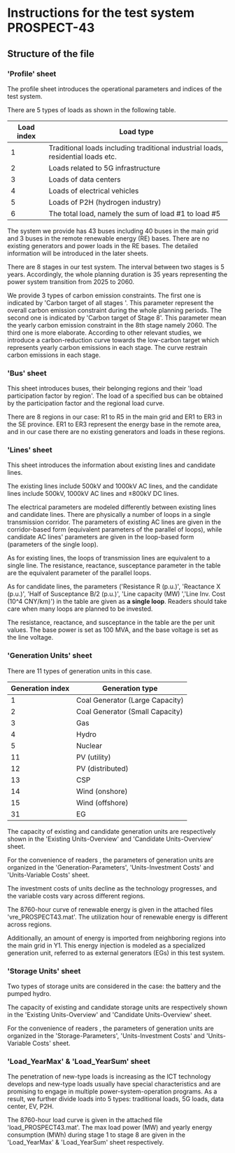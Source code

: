 # Instructions for the test system PROSPECT-43

## Structure of the file

###  'Profile' sheet

The profile sheet introduces the operational parameters and indices of the test system.

There are 5 types of loads as shown in the following table.

| Load index | Load type                                                    |
| ---------- | ------------------------------------------------------------ |
| 1          | Traditional loads including traditional industrial loads, residential loads etc. |
| 2          | Loads related to 5G infrastructure                           |
| 3          | Loads of data centers                                        |
| 4          | Loads of electrical vehicles                                 |
| 5          | Loads of P2H (hydrogen industry)                             |
| 6          | The total load, namely the sum of load #1 to load #5         |

The system we provide has 43 buses including 40 buses in the main grid and 3 buses in the remote renewable energy (RE) bases.  There are no existing generators and power loads in the RE bases. The detailed information will be introduced in the later sheets.

There are 8 stages in our test system. The interval between two stages is 5 years. Accordingly, the whole planning duration is 35 years representing the power system transition from 2025 to 2060.

We provide 3 types of carbon emission constraints. The first one is indicated by 'Carbon target of all stages '. This parameter represent the overall carbon emission constraint during the whole planning periods. The second one is indicated by 'Carbon target of Stage 8'. This parameter mean the yearly carbon emission constraint in the 8th stage namely 2060. The third one is more elaborate. According to other relevant studies, we introduce a carbon-reduction curve towards the low-carbon target which represents yearly carbon emissions in each stage.  The curve restrain carbon emissions in each stage. 

### 'Bus' sheet

This sheet introduces buses, their belonging regions and their 'load participation factor by region'. The load of a specified bus can be obtained by the participation factor and the regional load curve.  

There are 8 regions in our case: R1 to R5 in the main grid and ER1 to ER3 in the SE province.  ER1 to ER3 represent the energy base in the remote area, and in our case there are no existing generators and loads in these regions.

### 'Lines' sheet

This sheet introduces the information about existing lines and candidate lines.

The existing lines include 500kV and 1000kV AC lines, and the candidate lines include 500kV, 1000kV AC lines and ±800kV DC lines.

The electrical parameters are modeled differently between existing lines and candidate lines. There are physically a number of loops in a single transmission corridor. The parameters of existing AC lines are given in the corridor-based form (equivalent parameters of the parallel of loops), while candidate AC lines' parameters are given in the loop-based form (parameters of the single loop).

As for existing lines, the loops of transmission lines are equivalent to a single line. The resistance, reactance, susceptance parameter in the table are the equivalent parameter of the parallel loops.

As for candidate lines, the parameters ('Resistance R (p.u.)', 'Reactance X (p.u.)', 'Half of Susceptance B/2 (p.u.)', 'Line capacity (MW) ','Line Inv. Cost (10^4 CNY/km)') in the table are given as **a single loop**. Readers should take care when many loops are planned to be invested.

The resistance, reactance, and susceptance in the table are the per unit values. The base power is set as 100 MVA, and the base voltage is set as the line voltage.

### 'Generation Units' sheet

There are 11 types of generation units in this case. 

| Generation index | Generation type                 |
| ---------------- | ------------------------------- |
| 1                | Coal Generator (Large Capacity) |
| 2                | Coal Generator (Small Capacity) |
| 3                | Gas                             |
| 4                | Hydro                           |
| 5                | Nuclear                         |
| 11               | PV (utility)                    |
| 12               | PV (distributed)                |
| 13               | CSP                             |
| 14               | Wind (onshore)                  |
| 15               | Wind (offshore)                 |
| 31               | EG                              |

The capacity of existing and candidate generation units are respectively shown in the 'Existing Units-Overview' and 'Candidate Units-Overview' sheet.

For the convenience of readers , the parameters of generation units are organized in the 'Generation-Parameters', 'Units-Investment Costs' and 'Units-Variable Costs' sheet.

The investment costs of units decline as the technology progresses, and the variable costs vary across different regions.

The 8760-hour curve of renewable energy is given in the attached files 'vre_PROSPECT43.mat'. The utilization hour of renewable energy is different across regions.

Additionally, an amount of energy is imported from neighboring regions into the main grid in Y1. This energy injection is modeled as a specialized generation unit, referred to as external generators (EGs) in this test system.

### 'Storage Units' sheet

Two types of storage units are considered in the case: the battery and the pumped hydro.

The capacity of existing and candidate storage units are respectively shown in the 'Existing Units-Overview' and 'Candidate Units-Overview' sheet.

For the convenience of readers , the parameters of generation units are organized in the 'Storage-Parameters', 'Units-Investment Costs' and 'Units-Variable Costs' sheet.



### 'Load_YearMax' & 'Load_YearSum' sheet

The penetration of new-type loads is increasing as the ICT technology develops and new-type loads usually have special characteristics and are promising to engage in multiple power-system-operation programs. As a result, we further divide loads into 5 types: traditional loads, 5G loads, data center, EV, P2H.

 

The 8760-hour load curve is given in the attached file  'load_PROSPECT43.mat'. The max load power (MW) and yearly energy consumption (MWh) during stage 1 to stage 8 are given in the 'Load_YearMax' & 'Load_YearSum' sheet respectively.



